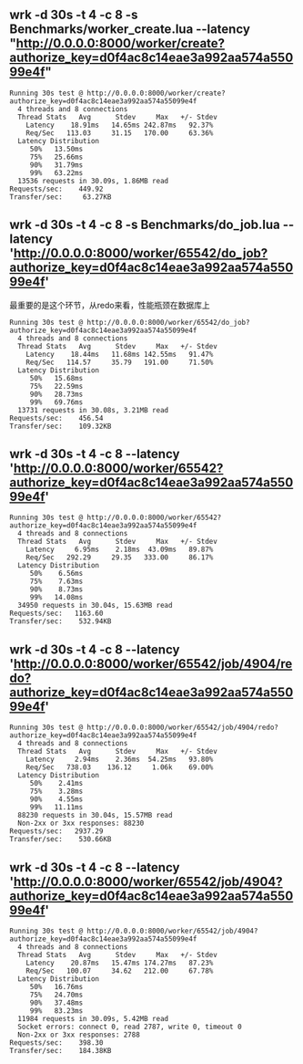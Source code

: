 ## wrk -d 30s -t 4 -c 8 -s Benchmarks/worker_create.lua --latency "http://0.0.0.0:8000/worker/create?authorize_key=d0f4ac8c14eae3a992aa574a55099e4f"

```
Running 30s test @ http://0.0.0.0:8000/worker/create?authorize_key=d0f4ac8c14eae3a992aa574a55099e4f
  4 threads and 8 connections
  Thread Stats   Avg      Stdev     Max   +/- Stdev
    Latency    18.91ms   14.65ms 242.87ms   92.37%
    Req/Sec   113.03     31.15   170.00     63.36%
  Latency Distribution
     50%   13.50ms
     75%   25.66ms
     90%   31.79ms
     99%   63.22ms
  13536 requests in 30.09s, 1.86MB read
Requests/sec:    449.92
Transfer/sec:     63.27KB
```

## wrk -d 30s -t 4 -c 8 -s Benchmarks/do_job.lua --latency 'http://0.0.0.0:8000/worker/65542/do_job?authorize_key=d0f4ac8c14eae3a992aa574a55099e4f'

最重要的是这个环节，从redo来看，性能瓶颈在数据库上

```
Running 30s test @ http://0.0.0.0:8000/worker/65542/do_job?authorize_key=d0f4ac8c14eae3a992aa574a55099e4f
  4 threads and 8 connections
  Thread Stats   Avg      Stdev     Max   +/- Stdev
    Latency    18.44ms   11.68ms 142.55ms   91.47%
    Req/Sec   114.57     35.79   191.00     71.50%
  Latency Distribution
     50%   15.68ms
     75%   22.59ms
     90%   28.73ms
     99%   69.76ms
  13731 requests in 30.08s, 3.21MB read
Requests/sec:    456.54
Transfer/sec:    109.32KB
```

## wrk -d 30s -t 4 -c 8  --latency 'http://0.0.0.0:8000/worker/65542?authorize_key=d0f4ac8c14eae3a992aa574a55099e4f'

```
Running 30s test @ http://0.0.0.0:8000/worker/65542?authorize_key=d0f4ac8c14eae3a992aa574a55099e4f
  4 threads and 8 connections
  Thread Stats   Avg      Stdev     Max   +/- Stdev
    Latency     6.95ms    2.18ms  43.09ms   89.87%
    Req/Sec   292.29     29.35   333.00     86.17%
  Latency Distribution
     50%    6.56ms
     75%    7.63ms
     90%    8.73ms
     99%   14.08ms
  34950 requests in 30.04s, 15.63MB read
Requests/sec:   1163.60
Transfer/sec:    532.94KB
```

## wrk -d 30s -t 4 -c 8  --latency 'http://0.0.0.0:8000/worker/65542/job/4904/redo?authorize_key=d0f4ac8c14eae3a992aa574a55099e4f'

```
Running 30s test @ http://0.0.0.0:8000/worker/65542/job/4904/redo?authorize_key=d0f4ac8c14eae3a992aa574a55099e4f
  4 threads and 8 connections
  Thread Stats   Avg      Stdev     Max   +/- Stdev
    Latency     2.94ms    2.36ms  54.25ms   93.80%
    Req/Sec   738.03    136.12     1.06k    69.00%
  Latency Distribution
     50%    2.41ms
     75%    3.28ms
     90%    4.55ms
     99%   11.11ms
  88230 requests in 30.04s, 15.57MB read
  Non-2xx or 3xx responses: 88230
Requests/sec:   2937.29
Transfer/sec:    530.66KB
```

## wrk -d 30s -t 4 -c 8  --latency 'http://0.0.0.0:8000/worker/65542/job/4904?authorize_key=d0f4ac8c14eae3a992aa574a55099e4f'

```
Running 30s test @ http://0.0.0.0:8000/worker/65542/job/4904?authorize_key=d0f4ac8c14eae3a992aa574a55099e4f
  4 threads and 8 connections
  Thread Stats   Avg      Stdev     Max   +/- Stdev
    Latency    20.87ms   15.47ms 174.27ms   87.23%
    Req/Sec   100.07     34.62   212.00     67.78%
  Latency Distribution
     50%   16.76ms
     75%   24.70ms
     90%   37.48ms
     99%   83.23ms
  11984 requests in 30.09s, 5.42MB read
  Socket errors: connect 0, read 2787, write 0, timeout 0
  Non-2xx or 3xx responses: 2788
Requests/sec:    398.30
Transfer/sec:    184.38KB
```
